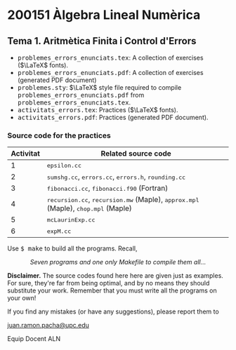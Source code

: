 # 200151 Àlgebra Lineal Numèrica
## Tema 1. Aritmètica Finita i Control d'Errors
* <tt>problemes_errors_enunciats.tex</tt>: A collection of exercises 
      ($\LaTeX$ fonts).
* <tt>problemes_errors_enunciats.pdf</tt>: A collection of exercises
      (generated PDF document) 
* <tt>problemes.sty</tt>: $\LaTeX$ style file required to compile 
      <tt>problemes_errors_enunciats.pdf</tt> from
      <tt>problemes_errors_enunciats.tex</tt>.
* <tt>activitats_errors.tex</tt>: Practices ($\LaTeX$ fonts).
* <tt>activitats_errors.pdf</tt>: Practices (generated PDF document).

### Source code for the practices

Activitat | Related source code 
----------|---------------------
 1| <tt>epsilon.cc</tt>
 2| <tt>sumshg.cc</tt>, <tt>errors.cc</tt>, <tt>errors.h</tt>, <tt>rounding.cc</tt>
 3| <tt>fibonacci.cc</tt>, <tt>fibonacci.f90</tt> (Fortran)
 4| <tt>recursion.cc</tt>, <tt>recursion.mw</tt> (Maple), <tt>approx.mpl</tt> (Maple), <tt>chop.mpl</tt> (Maple) 
 5| <tt>mcLaurinExp.cc</tt>
 6| <tt>expM.cc<tt>

Use <tt>$ make</tt> to build all the programs. Recall,

<p align="center">
<em>Seven programs and one only Makefile to compile them all...</em>
</p>

**Disclaimer.** The source codes found here here are given just as examples. For
sure, they're far from being optimal, and by no means they should substitute your
work. Remember that you must write all the programs on your own!

If you find any mistakes (or have any suggestions), please report them to

juan.ramon.pacha@upc.edu

Equip Docent ALN
